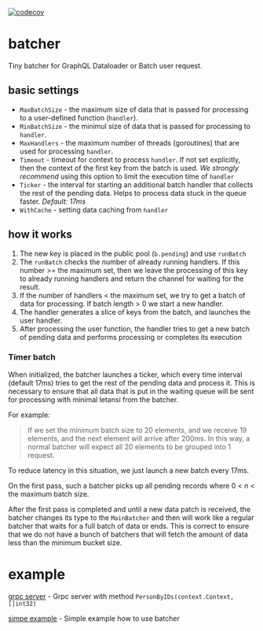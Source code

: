 [![codecov](https://codecov.io/gh/eaglemoor/batcher/branch/init1/graph/badge.svg?token=YR0Z6AL3H5)](https://codecov.io/gh/eaglemoor/batcher)

# batcher

Tiny batcher for GraphQL Dataloader or Batch user request.

## basic settings

- `MaxBatchSize` - the maximum size of data that is passed for processing to a user-defined function (`handler`).
- `MinBatchSize` - the minimul size of data that is passed for processing to `handler`.
- `MaxHandlers` - the maximum number of threads (goroutines) that are used for processing `handler`.
- `Timeout` - timeout for context to process `handler`. If not set explicitly, then the context of the first key from the batch is used. *We strongly recommend* using this option to limit the execution time of `handler`
- `Ticker` - the interval for starting an additional batch handler that collects the rest of the pending data. Helps to process data stuck in the queue faster. _Default: 17ms_
- `WithCache` - setting data caching from `handler`

## how it works

1. The new key is placed in the public pool (`b.pending`) and use `runBatch`
1. The `runBatch` checks the number of already running handlers. If this number >= the maximum set, then we leave the processing of this key to already running handlers and return the channel for waiting for the result.
1. If the number of handlers < the maximum set, we try to get a batch of data for processing. If batch length > 0 we start a new handler.
1. The handler generates a slice of keys from the batch, and launches the user handler. 
1. Аfter processing the user function, the handler tries to get a new batch of pending data and performs processing or completes its execution

### Timer batch

When initialized, the batcher launches a ticker, which every time interval (default 17ms) tries to get the rest of the pending data and process it. 
This is necessary to ensure that all data that is put in the waiting queue will be sent for processing with minimal letansi from the batcher.

For example:
> If we set the minimum batch size to 20 elements, and we receive 19 elements, and the next element will arrive after 200ms. In this way, a normal batcher will expect all 20 elements to be grouped into 1 request.

To reduce latency in this situation, we just launch a new batch every 17ms.

On the first pass, such a batcher picks up all pending records where 0 < n < the maximum batch size.

After the first pass is completed and until a new data patch is received, the batcher changes its type to the `MainBatcher` and then will work like a regular batcher that waits for a full batch of data or ends.
This is correct to ensure that we do not have a bunch of batchers that will fetch the amount of data less than the minimum bucket size.

# example

[grpc server](./example/a/) - Grpc server with method `PersonByIDs(context.Context, []int32)`

[simpe example](./example/simple/) - Simple example how to use batcher